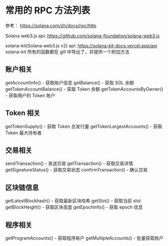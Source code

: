 # 常用的 RPC 方法列表

参考： https://solana.com/zh/docs/rpc/http

Solana web3.js api: https://github.com/solana-foundation/solana-web3.js


solana-kit(Solana web3.js v2) api: https://solana-kit-docs.vercel.app/api
solana-kit 所有的函数都在 gill 中导出了，并提供一个附加方法



## 账户相关
getAccountInfo() - 获取账户信息
getBalance() - 获取 SOL 余额
getTokenAccountBalance() - 获取 Token 余额
getTokenAccountsByOwner() - 获取用户的 Token 账户

## Token 相关
getTokenSupply() - 获取 Token 总发行量
getTokenLargestAccounts() - 获取 Token 最大持有者

## 交易相关
sendTransaction() - 发送交易
getTransaction() - 获取交易详情
getSignatureStatus() - 获取交易状态
confirmTransaction() - 确认交易

## 区块链信息
getLatestBlockhash() - 获取最新区块哈希
getSlot() - 获取当前 slot
getBlockHeight() - 获取区块高度
getEpochInfo() - 获取 epoch 信息

## 程序相关
getProgramAccounts() - 获取程序账户
getMultipleAccounts() - 批量获取账户